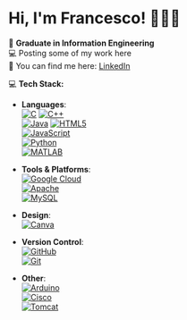 # Hi, I'm Francesco! 👨‍💻✨

💼 **Graduate in Information Engineering**  
💻 Posting some of my work here  
🔗 You can find me here: [LinkedIn](https://www.linkedin.com/in/francesco-giuri-946483358)

💻 **Tech Stack:**

- **Languages**:  
  [![C](https://img.shields.io/badge/C-00599C?style=flat&logo=c&logoColor=white)](https://en.wikipedia.org/wiki/C_(programming_language))  
  [![C++](https://img.shields.io/badge/C%2B%2B-00599C?style=flat&logo=cplusplus&logoColor=white)](https://en.wikipedia.org/wiki/C%2B%2B)  
  [![Java](https://img.shields.io/badge/Java-F8F8F8?style=flat&logo=java&logoColor=black)](https://en.wikipedia.org/wiki/Java_(programming_language))  
  [![HTML5](https://img.shields.io/badge/HTML5-E34F26?style=flat&logo=html5&logoColor=white)](https://developer.mozilla.org/en-US/docs/Web/HTML)  
  [![JavaScript](https://img.shields.io/badge/JavaScript-F7DF1E?style=flat&logo=javascript&logoColor=black)](https://developer.mozilla.org/en-US/docs/Web/JavaScript)  
  [![Python](https://img.shields.io/badge/Python-3776AB?style=flat&logo=python&logoColor=white)](https://www.python.org/)  
  [![MATLAB](https://img.shields.io/badge/MATLAB-0076A8?style=flat&logo=matlab&logoColor=white)](https://www.mathworks.com/products/matlab.html)

- **Tools & Platforms**:  
  [![Google Cloud](https://img.shields.io/badge/Google%20Cloud-4285F4?style=flat&logo=google-cloud&logoColor=white)](https://cloud.google.com/)  
  [![Apache](https://img.shields.io/badge/Apache-226BB5?style=flat&logo=apache&logoColor=white)](https://httpd.apache.org/)  
  [![MySQL](https://img.shields.io/badge/MySQL-4479A1?style=flat&logo=mysql&logoColor=white)](https://www.mysql.com/)  

- **Design**:  
  [![Canva](https://img.shields.io/badge/Canva-00C4CC?style=flat&logo=canva&logoColor=white)](https://www.canva.com/)

- **Version Control**:  
  [![GitHub](https://img.shields.io/badge/GitHub-181717?style=flat&logo=github&logoColor=white)](https://github.com/)  
  [![Git](https://img.shields.io/badge/Git-F05032?style=flat&logo=git&logoColor=white)](https://git-scm.com/)  

- **Other**:  
  [![Arduino](https://img.shields.io/badge/Arduino-00979D?style=flat&logo=arduino&logoColor=white)](https://www.arduino.cc/)  
  [![Cisco](https://img.shields.io/badge/Cisco-1BA0D7?style=flat&logo=cisco&logoColor=white)](https://www.cisco.com/)  
  [![Tomcat](https://img.shields.io/badge/Apache%20Tomcat-F8DC75?style=flat&logo=apachetomcat&logoColor=black)](http://tomcat.apache.org/)
